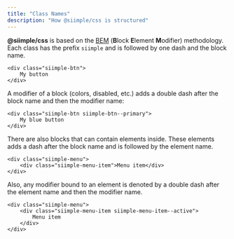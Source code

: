 ```yaml
---
title: "Class Names"
description: "How @siimple/css is structured"
---
```


**@siimple/css** is based on the [BEM](https://getbem.com/) (**B**lock **E**lement **M**odifier) methodology. 
Each class has the prefix `siimple` and is followed by one dash and the block name.

```
<div class="siimple-btn">
    My button
</div>
```

A modifier of a block (colors, disabled, etc.) adds a double dash after the block name and then the modifier name:

```
<div class="siimple-btn siimple-btn--primary">
    My blue button
</div>
```

There are also blocks that can contain elements inside. These elements adds a dash after the block name and is followed by the element name.

```
<div class="siimple-menu">
    <div class="siimple-menu-item">Menu item</div>
</div>
```

Also, any modifier bound to an element is denoted by a double dash after the element name and then the modifier name.

```
<div class="siimple-menu">
    <div class="siimple-menu-item siimple-menu-item--active">
        Menu item
    </div>
</div>
```


